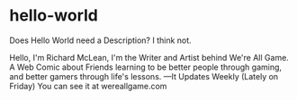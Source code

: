 # hello-world
Does Hello World need a Description? I think not.

Hello, I'm Richard McLean, I'm the Writer and Artist behind We're All Game. A Web Comic about Friends learning to be better people through gaming, and better gamers through life's lessons.
—It Updates Weekly (Lately on Friday)
You can see it at wereallgame.com
